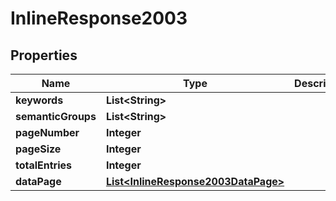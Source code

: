 
# InlineResponse2003

## Properties
Name | Type | Description | Notes
------------ | ------------- | ------------- | -------------
**keywords** | **List&lt;String&gt;** |  |  [optional]
**semanticGroups** | **List&lt;String&gt;** |  |  [optional]
**pageNumber** | **Integer** |  |  [optional]
**pageSize** | **Integer** |  |  [optional]
**totalEntries** | **Integer** |  |  [optional]
**dataPage** | [**List&lt;InlineResponse2003DataPage&gt;**](InlineResponse2003DataPage.md) |  |  [optional]



